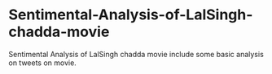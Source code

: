 # Sentimental-Analysis-of-LalSingh-chadda-movie
Sentimental Analysis of LalSingh chadda movie include some basic analysis on tweets on movie.
